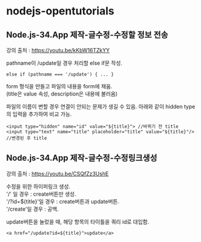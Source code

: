 # nodejs-opentutorials

## Node.js-34.App 제작-글수정-수정할 정보 전송
강의 출처 : https://youtu.be/kKbW16TZkYY

pathname이 /update일 경우 처리할 else if문 작성.
```
else if (pathname === '/update') { ... }
```

form 형식을 만들고 파일의 내용을 form에 채움.\
(title은 value 속성, description은 내용에 불러옴)

파일의 이름이 변할 경우 연결이 안되는 문제가 생길 수 있음. 아래와 같이 hidden type의 입력을 추가하여 비교 가능.
```
<input type="hidden" name="id" value="${title}"> //바뀌기 전 title
<input type="text" name="title" placeholder="title" value="${title}"/> //변경된 후 title
```

## Node.js-34.App 제작-글수정-수정링크생성
강의 출처 : https://youtu.be/CSQfZz3UshE

수정을 위한 하이퍼링크 생성.\
'/' 일 경우 : create버튼만 생성.\
'/?id=${title}'일 경우 : create버튼과 update버튼.\
'/create'일 경우 : 공백.

update버튼을 눌렀을 때, 해당 항목의 타이틀을 쿼리 id로 대입함.
```
<a href="/update?id=${title}">update</a>
```
